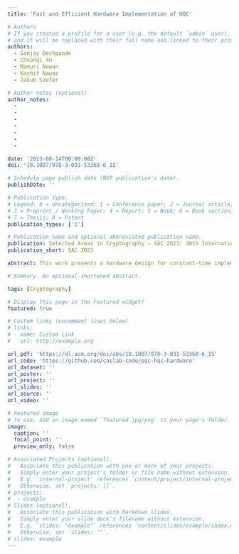 ```yaml
---
title: 'Fast and Efficient Hardware Implementation of HQC'

# Authors
# If you created a profile for a user (e.g. the default `admin` user), write the username (folder name) here
# and it will be replaced with their full name and linked to their profile.
authors:
  - Sanjay Deshpande
  - Chuanqi Xu
  - Mamuri Nawan
  - Kashif Nawaz
  - Jakub Szefer

# Author notes (optional)
author_notes:
  - 
  - 
  -
  - 
  - 
  - 
  - 

date: '2023-08-14T00:00:00Z'
doi: '10.1007/978-3-031-53368-6_15'

# Schedule page publish date (NOT publication's date).
publishDate: ''

# Publication type.
# Legend: 0 = Uncategorized; 1 = Conference paper; 2 = Journal article;
# 3 = Preprint / Working Paper; 4 = Report; 5 = Book; 6 = Book section;
# 7 = Thesis; 8 = Patent
publication_types: ['1']

# Publication name and optional abbreviated publication name.
publication: Selected Areas in Cryptography – SAC 2023: 30th International Conference
publication_short: SAC 2023

abstract: This work presents a hardware design for constant-time implementation of the HQC (Hamming Quasi-Cyclic) code-based key encapsulation mechanism. HQC has been selected for the fourth round of NIST's Post-Quantum Cryptography standardization process and this work presents the first, hand-optimized design of HQC key generation, encapsulation, and decapsulation written in Verilog targeting implementation on FPGAs. The three modules further share a common SHAKE256 hash module to reduce area overhead. All the hardware modules are parametrizable at compile time so that designs for the different security levels can be easily generated. The design currently outperforms the other hardware designs for HQC, and many of the fourth-round Post-Quantum Cryptography standardization process, with one of the best time-area products as well. For the combined HighSpeed design targeting the lowest security level, we show that the HQC design can perform key generation in 0.09ms, encapsulation in 0.13ms, and decapsulation in 0.21ms when synthesized for an Xilinx Artix 7 FPGA. Our work shows that when hardware performance is compared, HQC can be a competitive alternative candidate from the fourth round of the NIST PQC competition.

# Summary. An optional shortened abstract.

tags: [Cryptography]

# Display this page in the Featured widget?
featured: true

# Custom links (uncomment lines below)
# links:
# - name: Custom Link
#   url: http://example.org

url_pdf: 'https://dl.acm.org/doi/abs/10.1007/978-3-031-53368-6_15'
url_code: 'https://github.com/caslab-code/pqc-hqc-hardware'
url_dataset: ''
url_poster: ''
url_project: ''
url_slides: ''
url_source: ''
url_video: ''

# Featured image
# To use, add an image named `featured.jpg/png` to your page's folder.
image:
  caption: ''
  focal_point: ''
  preview_only: false

# Associated Projects (optional).
#   Associate this publication with one or more of your projects.
#   Simply enter your project's folder or file name without extension.
#   E.g. `internal-project` references `content/project/internal-project/index.md`.
#   Otherwise, set `projects: []`.
# projects:
#  - example
# Slides (optional).
#   Associate this publication with Markdown slides.
#   Simply enter your slide deck's filename without extension.
#   E.g. `slides: "example"` references `content/slides/example/index.md`.
#   Otherwise, set `slides: ""`.
# slides: example
---
```


